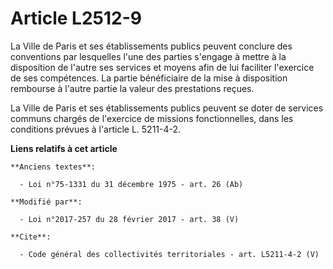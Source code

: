 # Article L2512-9

La Ville de Paris et ses établissements publics peuvent conclure des conventions par lesquelles l'une des parties s'engage à
mettre à la disposition de l'autre ses services et moyens afin de lui faciliter l'exercice de ses compétences. La partie
bénéficiaire de la mise à disposition rembourse à l'autre partie la valeur des prestations reçues. 

La Ville de Paris et ses établissements publics peuvent se doter de services communs chargés de l'exercice de missions
fonctionnelles, dans les conditions prévues à l'article L. 5211-4-2.

**Liens relatifs à cet article**

	**Anciens textes**:

	  - Loi n°75-1331 du 31 décembre 1975 - art. 26 (Ab)

	**Modifié par**:

	  - Loi n°2017-257 du 28 février 2017 - art. 38 (V)

	**Cite**:

	  - Code général des collectivités territoriales - art. L5211-4-2 (V)
